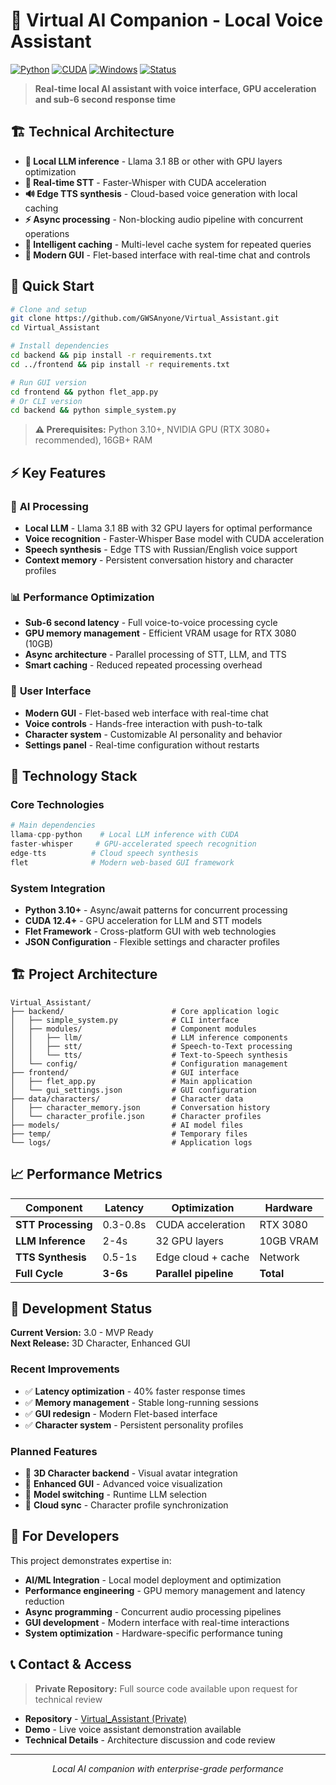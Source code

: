 # 🎤 Virtual AI Companion - Local Voice Assistant

[![Python](https://img.shields.io/badge/Python-3.10+-3776AB?style=flat-square&logo=python&logoColor=white)](https://python.org/)
[![CUDA](https://img.shields.io/badge/CUDA-12.4+-76B900?style=flat-square&logo=nvidia&logoColor=white)](https://developer.nvidia.com/cuda-zone)
[![Windows](https://img.shields.io/badge/Windows-10/11-0078d4?style=flat-square&logo=windows&logoColor=white)](https://microsoft.com/windows/)
[![Status](https://img.shields.io/badge/Status-Devoloping-yellow?style=flat-square)](https://github.com/GWSAnyone/Virtual_Assistant)

> **Real-time local AI assistant with voice interface, GPU acceleration and sub-6 second response time**

## 🏗️ Technical Architecture

- **🧠 Local LLM inference** - Llama 3.1 8B or other with GPU layers optimization
- **🎤 Real-time STT** - Faster-Whisper with CUDA acceleration
- **🔊 Edge TTS synthesis** - Cloud-based voice generation with local caching
- **⚡ Async processing** - Non-blocking audio pipeline with concurrent operations
- **💾 Intelligent caching** - Multi-level cache system for repeated queries
- **🎨 Modern GUI** - Flet-based interface with real-time chat and controls

## 🚀 Quick Start

```bash
# Clone and setup
git clone https://github.com/GWSAnyone/Virtual_Assistant.git
cd Virtual_Assistant

# Install dependencies
cd backend && pip install -r requirements.txt
cd ../frontend && pip install -r requirements.txt

# Run GUI version
cd frontend && python flet_app.py
# Or CLI version
cd backend && python simple_system.py
```

> **⚠️ Prerequisites:** Python 3.10+, NVIDIA GPU (RTX 3080+ recommended), 16GB+ RAM

## ⚡ Key Features

### 🧠 **AI Processing**
- **Local LLM** - Llama 3.1 8B with 32 GPU layers for optimal performance
- **Voice recognition** - Faster-Whisper Base model with CUDA acceleration
- **Speech synthesis** - Edge TTS with Russian/English voice support
- **Context memory** - Persistent conversation history and character profiles

### 📊 **Performance Optimization**
- **Sub-6 second latency** - Full voice-to-voice processing cycle
- **GPU memory management** - Efficient VRAM usage for RTX 3080 (10GB)
- **Async architecture** - Parallel processing of STT, LLM, and TTS
- **Smart caching** - Reduced repeated processing overhead

### 🎨 **User Interface**
- **Modern GUI** - Flet-based web interface with real-time chat
- **Voice controls** - Hands-free interaction with push-to-talk
- **Character system** - Customizable AI personality and behavior
- **Settings panel** - Real-time configuration without restarts

## 🔧 Technology Stack

### Core Technologies
```python
# Main dependencies
llama-cpp-python    # Local LLM inference with CUDA
faster-whisper     # GPU-accelerated speech recognition  
edge-tts          # Cloud speech synthesis
flet              # Modern web-based GUI framework
```

### System Integration
- **Python 3.10+** - Async/await patterns for concurrent processing
- **CUDA 12.4+** - GPU acceleration for LLM and STT models
- **Flet Framework** - Cross-platform GUI with web technologies
- **JSON Configuration** - Flexible settings and character profiles

## 🏗️ Project Architecture

```
Virtual_Assistant/
├── backend/                        # Core application logic
│   ├── simple_system.py            # CLI interface
│   ├── modules/                    # Component modules
│   │   ├── llm/                    # LLM inference components
│   │   ├── stt/                    # Speech-to-Text processing
│   │   └── tts/                    # Text-to-Speech synthesis
│   └── config/                     # Configuration management
├── frontend/                       # GUI interface
│   ├── flet_app.py                 # Main application
│   └── gui_settings.json           # GUI configuration
├── data/characters/                # Character data
│   ├── character_memory.json       # Conversation history
│   └── character_profile.json      # Character profiles
├── models/                         # AI model files
├── temp/                           # Temporary files
└── logs/                           # Application logs
```

## 📈 Performance Metrics

| Component | Latency | Optimization | Hardware |
|-----------|---------|--------------|----------|
| **STT Processing** | 0.3-0.8s | CUDA acceleration | RTX 3080 |
| **LLM Inference** | 2-4s | 32 GPU layers | 10GB VRAM |
| **TTS Synthesis** | 0.5-1s | Edge cloud + cache | Network |
| **Full Cycle** | **3-6s** | **Parallel pipeline** | **Total** |

## 🔄 Development Status

**Current Version:** 3.0 - MVP Ready  
**Next Release:** 3D Character, Enhanced GUI

### Recent Improvements
- ✅ **Latency optimization** - 40% faster response times
- ✅ **Memory management** - Stable long-running sessions
- ✅ **GUI redesign** - Modern Flet-based interface
- ✅ **Character system** - Persistent personality profiles

### Planned Features
- 🔄 **3D Character backend** - Visual avatar integration
- 🔄 **Enhanced GUI** - Advanced voice visualization
- 🔄 **Model switching** - Runtime LLM selection
- 🔄 **Cloud sync** - Character profile synchronization

## 🎯 For Developers

This project demonstrates expertise in:
- **AI/ML Integration** - Local model deployment and optimization
- **Performance engineering** - GPU memory management and latency reduction
- **Async programming** - Concurrent audio processing pipelines
- **GUI development** - Modern interface with real-time interactions
- **System optimization** - Hardware-specific performance tuning

## 📞 Contact & Access

> **Private Repository:** Full source code available upon request for technical review

- **Repository** - [Virtual_Assistant (Private)](https://github.com/GWSAnyone/Virtual_Assistant)
- **Demo** - Live voice assistant demonstration available
- **Technical Details** - Architecture discussion and code review

---

<div align="center">
  <i>Local AI companion with enterprise-grade performance</i>
</div> 